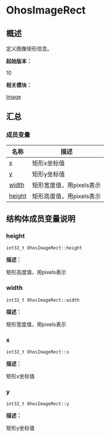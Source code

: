 # OhosImageRect


## 概述

定义图像矩形信息。

**起始版本：**

10

**相关模块：**

[Image](image.md)


## 汇总


### 成员变量

| 名称 | 描述 | 
| -------- | -------- |
| [x](#x) | 矩形x坐标值 | 
| [y](#y) | 矩形y坐标值 | 
| [width](#width) | 矩形宽度值，用pixels表示 | 
| [height](#height) | 矩形高度值，用pixels表示 | 


## 结构体成员变量说明


### height

```
int32_t OhosImageRect::height
```

**描述：**

矩形高度值，用pixels表示


### width

```
int32_t OhosImageRect::width
```

**描述：**

矩形宽度值，用pixels表示


### x

```
int32_t OhosImageRect::x
```

**描述：**

矩形x坐标值


### y

```
int32_t OhosImageRect::y
```

**描述：**

矩形y坐标值
